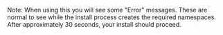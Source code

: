 Note: When using this you will see some "Error" messages. These are normal to see while the install
process creates the required namespaces.  After approximately 30 seconds, your install should proceed.

